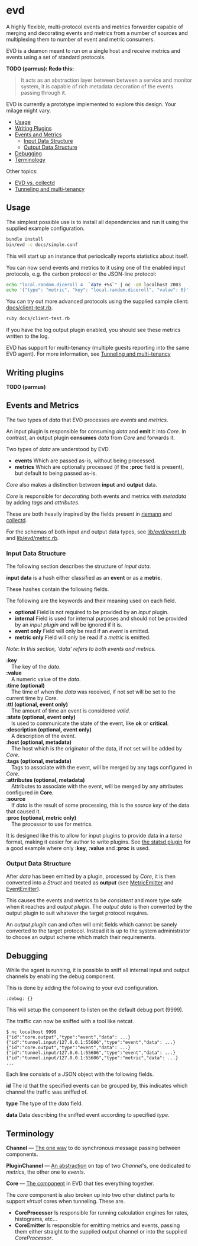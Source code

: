 # evd

A highly flexible, multi-protocol events and metrics forwarder capable
of merging and decorating events and metrics from a number of sources
and multiplexing them to number of event and metric consumers.

EVD is a deamon meant to run on a single host and receive metrics and events
using a set of standard protocols.


**TODO (parmus): Redo this:**
> It acts as an abstraction layer between between a service and monitor system,
> it is capable of rich metadata decoration of the events passing through it.


EVD is currently a prototype implemented to explore this design. Your milage might vary.

* [Usage](#usage)
* [Writing Plugins](#writing-plugins)
* [Events and Metrics](#events-and-metrics)
  * [Input Data Structure](#input-data-structure)
  * [Output Data Structure](#output-data-structure)
* [Debugging](#debugging)
* [Terminology](#terminology)

Other topics:
* [EVD vs. collectd](docs/evd-vs-collectd.md)
* [Tunneling and multi-tenancy](docs/tunneling-and-multi-tenancy.md)

## Usage

The simplest possible use is to install all dependencies and run it using the
supplied example configuration.

```bash
bundle install
bin/evd -c docs/simple.conf
```

This will start up an instance that periodically reports statistics about
itself.

You can now send events and metrics to it using one of the enabled input protocols,
e.g. the carbon protocol or the JSON-line protocol:

```bash
echo "local.random.diceroll 4  `date +%s`" | nc -q0 localhost 2003
echo '{"type": "metric", "key": "local.random.diceroll", "value": 6}' | nc -q0 localhost 3000
```

You can try out more advanced protocols using the supplied sample client:
[docs/client-test.rb](docs/client-test.rb).

```bash
ruby docs/client-test.rb
```

If you have the log output plugin enabled, you should see these metrics written to the log.

EVD has support for multi-tenancy (multiple guests reporting into the same EVD
agent).
For more information, see
[Tunneling and multi-tenancy](docs/tunneling-and-multi-tenancy.md)

## Writing plugins

**TODO (parmus)**

## Events and Metrics

The two types of *data* that EVD processes are *events* and *metrics*.

An input plugin is responsible for consuming *data* and **emit** it into
*Core*.
In contrast, an output plugin **consumes** *data* from *Core* and forwards it.

Two types of *data* are understood by EVD.

* **events** Which are passed as-is, without being processed.
* **metrics** Which are optionally processed (if the **:proc** field is
  present), but default to being passed as-is.

*Core* also makes a distinction between **input** and **output** data.

*Core* is responsible for *decorating* both events and metrics with *metadata*
by adding *tags* and *attributes*.

These are both heavily inspired by the fields present in
[riemann](http://riemann.io/concepts.html) and
[collectd](http://collectd.org/).

For the schemas of both input and output data types, see
[lib/evd/event.rb](lib/evd/event.rb) and
[lib/evd/metric.rb](lib/evd/metric.rb).

### Input Data Structure

The following section describes the structure of *input data*.

**input data** is a hash either classified as an **event** or as a **metric**.

These hashes contain the following fields.

The following are the keywords and their meaning used on each field.

* **optional**&nbsp;Field is not required to be provided by an *input* plugin.
* **internal**&nbsp;Field is used for internal purposes and should not be
  provided by an *input plugin* and will be ignored if it is.
* **event only**&nbsp;Field will only be read if an *event* is emitted.
* **metric only**&nbsp;Field will only be read if a *metric* is emitted.

*Note: In this section, 'data' refers to both events and metrics.*

**:key**<br />
&emsp;The key of the *data*.<br />
**:value**<br />
&emsp;A numeric value of the *data*.<br />
**:time (optional)**<br />
&emsp;The time of when the *data* was received, if not set will be set to the current time by *Core*.<br />
**:ttl (optional, event only)**<br />
&emsp;The amount of time an event is considered *valid*.<br />
**:state (optional, event only)**<br />
&emsp;Is used to communicate the state of the event, like **ok** or **critical**.<br />
**:description (optional, event only)**<br />
&emsp;A description of the event.<br />
**:host (optional, metadata)**<br />
&emsp;The host which is the originator of the data, if not set will be added by *Core*.<br />
**:tags (optional, metadata)**<br />
&emsp;Tags to associate with the event, will be merged by any tags configured in
*Core*.<br />
**:attributes (optional, metadata)**<br />
&emsp;Attributes to associate with the event, will be merged by any attributes configured in **Core**.<br />
**:source**<br />
&emsp;If *data* is the result of some processing, this is the *source key* of the data that caused it.<br />
**:proc (optional, metric only)**<br />
&emsp;The processor to use for metrics.<br />

It is designed like this to allow for input plugins to provide data in a
*terse* format, making it easier for author to write plugins. See [the
statsd plugin](lib/evd/plugin/statsd.rb) for a good example where only
**:key**, **:value** and **:proc** is used.

### Output Data Structure

After *data* has been emitted by a plugin, processed by *Core*, it is then
converted into a *Struct* and treated as **output** (see
[MetricEmitter](lib/evd/metric_emitter.rb) and
[EventEmitter](lib/evd/event_emitter.rb)).

This causes the events and metrics to be *consistent* and more type safe when
it reaches and *output plugin*.
The *output data* is then converted by the output plugin to suit whatever
the target protocol requires.

An *output plugin* can and often will omit fields which cannot be sanely
converted to the target protocol.
Instead it is up to the system administrator to choose an output scheme which
match their requirements.

## Debugging

While the agent is running, it is possible to sniff all internal input and
output channels by enabling the debug component.

This is done by adding the following to your evd configuration.

```
:debug: {}
```

This will setup the component to listen on the default debug port (9999).

The traffic can now be sniffed with a tool like netcat.

```
$ nc localhost 9999
{"id":"core.output","type":"event","data": ...}
{"id":"tunnel.input/127.0.0.1:55606","type":"event","data": ...}
{"id":"core.output","type":"event","data": ...}
{"id":"tunnel.input/127.0.0.1:55606","type":"event","data": ...}
{"id":"tunnel.input/127.0.0.1:55606","type":"metric","data": ...}
...
```

Each line consists of a JSON object with the following fields.

**id** The id that the specified events can be grouped by, this indicates
which channel the traffic was sniffed of.

**type** The type of the *data* field.

**data** Data describing the sniffed event according to specified *type*.

## Terminology

**Channel** &mdash; [The one way](lib/evd/channel.rb) to do synchronous message
passing between components.

**PluginChannel** &mdash; [An abstraction](lib/evd/plugin_channel.rb) on top of
two *Channel*'s, one dedicated to *metrics*, the other one to *events*.

**Core** &mdash; [The component](lib/evd/core.rb) in EVD that ties everything
together.

The *core* component is also broken up into two other distinct parts to support
*virtual* cores when tunneling. These are.

* **CoreProcessor** Is responsible for running calculation engines for rates,
  histograms, etc...
* **CoreEmitter** Is responsible for emitting metrics and events, passing them
  either straight to the supplied output channel or into the supplied
  *CoreProcessor*.
